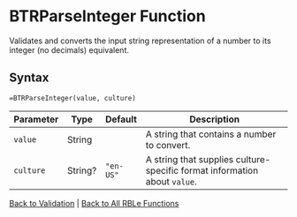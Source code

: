 # BTRParseInteger Function

Validates and converts the input string representation of a number to its integer (no decimals) equivalent.

## Syntax

```excel
=BTRParseInteger(value, culture)
```

Parameter | Type | Default | Description
---|---|---|---
`value` | String |  | A string that contains a number to convert.
`culture` | String? | `"en-US"` | A string that supplies culture-specific format information about `value`.

[Back to Validation](RBLeValidation.md) | [Back to All RBLe Functions](RBLe.md#function-documentation)